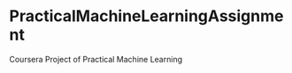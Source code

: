 PracticalMachineLearningAssignment
==================================
Coursera Project of Practical Machine Learning
